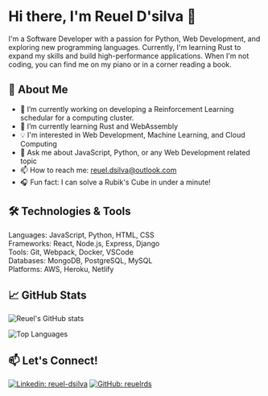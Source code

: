 # Hi there, I'm Reuel D'silva 👋

<!-- ![banner](https://your-banner-image-url) -->

I'm a Software Developer with a passion for Python, Web Development, and exploring new programming languages. Currently, I'm learning Rust to expand my skills and build high-performance applications. When I'm not coding, you can find me on my piano or in a corner reading a book.

## 🚀 About Me

- 🔭 I’m currently working on developing a Reinforcement Learning schedular for a computing cluster.
- 🌱 I’m currently learning Rust and WebAssembly
- 💡 I'm interested in Web Development, Machine Learning, and Cloud Computing
- 💬 Ask me about JavaScript, Python, or any Web Development related topic
- 📫 How to reach me: reuel.dsilva@outlook.com
- 🎧 Fun fact: I can solve a Rubik's Cube in under a minute!

## 🛠️ Technologies & Tools

Languages: JavaScript, Python, HTML, CSS  
Frameworks: React, Node.js, Express, Django  
Tools: Git, Webpack, Docker, VSCode  
Databases: MongoDB, PostgreSQL, MySQL  
Platforms: AWS, Heroku, Netlify  

## 📈 GitHub Stats

![Reuel's GitHub stats](https://github-readme-stats.vercel.app/api?username=reuelrds&show_icons=true&theme=radical)

![Top Languages](https://github-readme-stats.vercel.app/api/top-langs/?username=reuelrds&layout=compact&theme=radical)

## 📫 Let's Connect!

[![Linkedin: reuel-dsilva](https://img.shields.io/badge/-ReuelDsilva-blue?style=flat-square&logo=Linkedin&logoColor=white&link=https://www.linkedin.com/in/reuel-dsilva/)](https://www.linkedin.com/in/reuel-dsilva/)
[![GitHub: reuelrds](https://img.shields.io/github/followers/reuelrds?label=follow&style=social)](https://github.com/reuelds)

